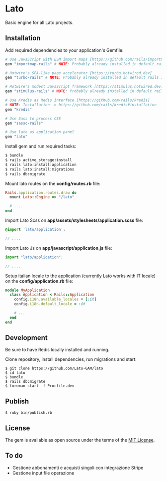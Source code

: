 # Lato
Basic engine for all Lato projects.

## Installation
Add required dependencies to your application's Gemfile:

```ruby
# Use JavaScript with ESM import maps [https://github.com/rails/importmap-rails]
gem "importmap-rails" # NOTE: Probably already installed in default rails 7 project

# Hotwire's SPA-like page accelerator [https://turbo.hotwired.dev]
gem "turbo-rails" # NOTE: Probably already installed in default rails 7 project

# Hotwire's modest JavaScript framework [https://stimulus.hotwired.dev]
gem "stimulus-rails" # NOTE: Probably already installed in default rails 7 project

# Use Kredis as Redis interface [https://github.com/rails/kredis]
# NOTE: Installation -> https://github.com/rails/kredis#installation
gem "kredis"

# Use Sass to process CSS
gem "sassc-rails"

# Use lato as application panel
gem "lato"
```

Install gem and run required tasks:

```bash
$ bundle
$ rails active_storage:install
$ rails lato:install:application
$ rails lato:install:migrations
$ rails db:migrate
```

Mount lato routes on the **config/routes.rb** file:

```ruby
Rails.application.routes.draw do
  mount Lato::Engine => "/lato"

  # ....
end
```

Import Lato Scss on **app/assets/stylesheets/application.scss** file:
```scss
@import 'lato/application';

// ....
```

Import Lato Js on **app/javascript/application.js** file:
```js
import "lato/application";

// ....
```

Setup italian locale to the application (currently Lato works with IT locale) on the **config/application.rb** file:

```ruby
module MyApplication
  class Application < Rails::Application
    config.i18n.available_locales = [:it]
    config.i18n.default_locale = :it

    # ...
  end
end

```

## Development

Be sure to have Redis locally installed and running.

Clone repository, install dependencies, run migrations and start:

```shell
$ git clone https://github.com/Lato-GAM/lato
$ cd lato
$ bundle
$ rails db:migrate
$ foreman start -f Procfile.dev
```

## Publish

```shell
$ ruby bin/publish.rb
```

## License
The gem is available as open source under the terms of the [MIT License](https://opensource.org/licenses/MIT).

## To do
- Gestione abbonamenti e acquisti singoli con integrazione Stripe
- Gestione input file operazione
